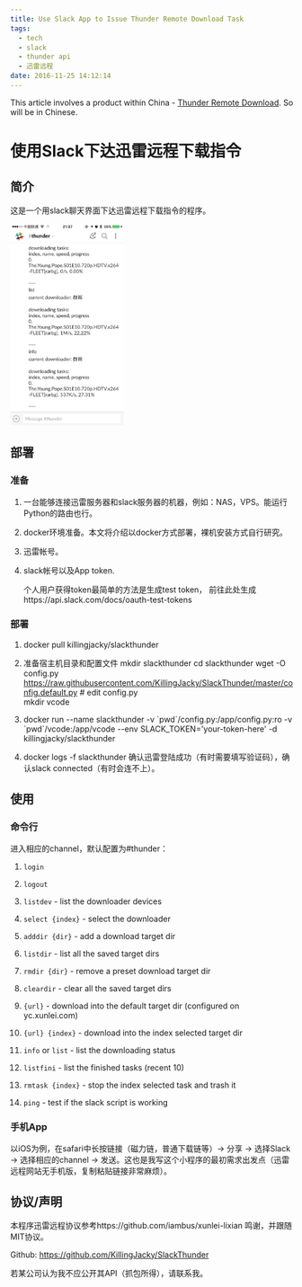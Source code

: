 ```yaml
---
title: Use Slack App to Issue Thunder Remote Download Task
tags:
  - tech
  - slack
  - thunder api
  - 迅雷远程
date: 2016-11-25 14:12:14
---
```


This article involves a product within China - [Thunder Remote Download](yc.xunlei.com). So will be in Chinese.

# 使用Slack下达迅雷远程下载指令

## 简介
这是一个用slack聊天界面下达迅雷远程下载指令的程序。

<img src="slack-thunder/IMG_6369-1.PNG" width=40%>

<!-- more -->

## 部署
### 准备
1. 一台能够连接迅雷服务器和slack服务器的机器，例如：NAS，VPS。能运行Python的路由也行。

2. docker环境准备。本文将介绍以docker方式部署，裸机安装方式自行研究。

3. 迅雷帐号。

4. slack帐号以及App token.

    个人用户获得token最简单的方法是生成test token， 前往此处生成https://api.slack.com/docs/oauth-test-tokens

### 部署
1. docker pull killingjacky/slackthunder

2. 准备宿主机目录和配置文件
mkdir slackthunder
cd slackthunder
wget -O config.py https://raw.githubusercontent.com/KillingJacky/SlackThunder/master/config.default.py
\# edit config.py  
mkdir vcode



3. docker run --name slackthunder -v \`pwd\`/config.py:/app/config.py:ro -v \`pwd\`/vcode:/app/vcode --env SLACK_TOKEN='your-token-here' -d killingjacky/slackthunder

4. docker logs -f slackthunder 
    确认迅雷登陆成功（有时需要填写验证码），确认slack connected（有时会连不上）。

## 使用
### 命令行
进入相应的channel，默认配置为#thunder：

1. `login`

2. `logout`

3. `listdev` - list the downloader devices

4. `select {index}` - select the downloader

5. `adddir {dir}` - add a download target dir

6. `listdir` - list all the saved target dirs

7. `rmdir {dir}` - remove a preset download target dir

8. `cleardir` - clear all the saved target dirs

9. `{url}` - download into the default target dir (configured on yc.xunlei.com)

10. `{url} {index}` - download into the index selected target dir

11. `info` or `list` - list the downloading status

12. `listfini` - list the finished tasks (recent 10)

13. `rmtask {index}` - stop the index selected task and trash it

14. `ping` - test if the slack script is working

### 手机App
以iOS为例，在safari中长按链接（磁力链，普通下载链等）-> 分享 -> 选择Slack -> 选择相应的channel -> 发送。这也是我写这个小程序的最初需求出发点（迅雷远程网站无手机版，复制粘贴链接非常麻烦）。


## 协议/声明
本程序迅雷远程协议参考https://github.com/iambus/xunlei-lixian 鸣谢，并跟随MIT协议。

Github: https://github.com/KillingJacky/SlackThunder

若某公司认为我不应公开其API（抓包所得），请联系我。